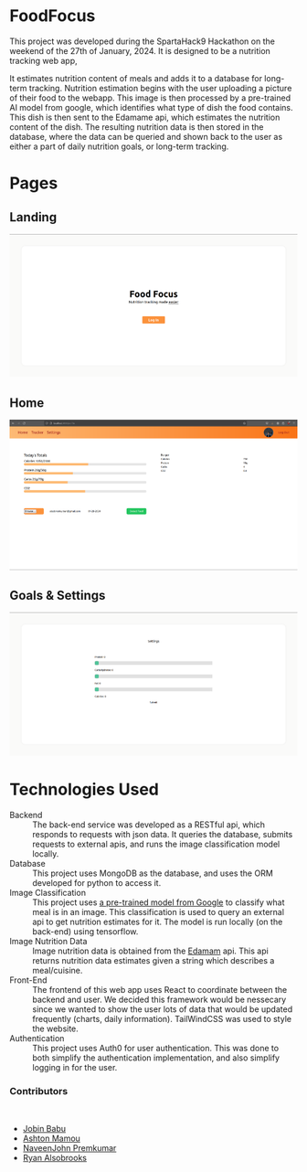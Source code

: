 <h1>FoodFocus</h1>
<p>
  This project was developed during the SpartaHack9 Hackathon on the weekend of the 27th of January, 2024.
  It is designed to be a nutrition tracking web app,
  
  It estimates nutrition content of meals and adds it to a database for long-term tracking.
  Nutrition estimation begins with the user uploading a picture of their food to the webapp.
  This image is then processed by a pre-trained AI model from google, which identifies what type of dish the food contains.
  This dish is then sent to the Edamame api, which estimates the nutrition content of the dish.
  The resulting nutrition data is then stored in the database, where the data can be queried and
  shown back to the user as either a part of daily nutrition goals, or long-term tracking.
</p>

<h1>Pages</h1>
<h2>Landing</h2>
<img src="https://raw.githubusercontent.com/jobin-b/FoodFocus/main/demo/landing.webp">
<h2>Home</h2>
<img src="https://raw.githubusercontent.com/jobin-b/FoodFocus/main/demo/home.webp">
<h2>Goals & Settings</h2>
<img src="https://raw.githubusercontent.com/jobin-b/FoodFocus/main/demo/settings.webp">

<h1>Technologies Used</h1>
<dl>
  <dt>Backend</dt>
  <dd>
    The back-end service was developed as a RESTful api, which responds to requests with json data.
    It queries the database, submits requests to external apis, and runs the image classification model locally.
  </dd>
  <dt>Database</dt>
  <dd>
    This project uses MongoDB as the database, and uses the ORM developed for python to access it.
  </dd>
  <dt>Image Classification</dt>
  <dd>
    This project uses 
    <a href="https://www.kaggle.com/models/google/aiy/frameworks/tensorFlow1/variations/vision-classifier-food-v1">a pre-trained model from Google</a> 
    to classify what meal is in an image. This classification is used to query an external api to get nutrition estimates for it.
    The model is run locally (on the back-end) using tensorflow.
  </dd>
  <dt>Image Nutrition Data</dt>
  <dd>
    Image nutrition data is obtained from the <a href="https://www.edamam.com/">Edamam</a> api. This api returns
    nutrition data estimates given a string which describes a meal/cuisine.
  </dd>
  <dt>Front-End</dt>
  <dd>
    The frontend of this web app uses React to coordinate between the backend and user.
    We decided this framework would be nessecary since we wanted to show the user lots of
    data that would be updated frequently (charts, daily information). TailWindCSS was used to
    style the website.
  </dd>
  <dt>Authentication</dt>
  <dd>
    This project uses Auth0 for user authentication. This was done to both simplify the authentication implementation, 
    and also simplify logging in for the user.
  </dd>
</dl>

<h3>Contributors</h3>
<br>
<ul>
  <li><a href="https://github.com/jobin-b">Jobin Babu </a></li>
  <li><a href="https://github.com/banana2244">Ashton Mamou </a></li>
  <li><a href="https://github.com/NaveenJohnPremkumar">NaveenJohn Premkumar </a></li>
  <li><a href="https://github.com/RyanA3">Ryan Alsobrooks </a></li>
</ul>
